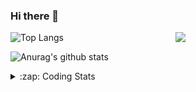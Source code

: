 ### Hi there 👋

<!--
**tao8687/tao8687** is a ✨ _special_ ✨ repository because its `README.md` (this file) appears on your GitHub profile.

Here are some ideas to get you started:

- 🔭 I’m currently working on ...
- 🌱 I’m currently learning ...
- 👯 I’m looking to collaborate on ...
- 🤔 I’m looking for help with ...
- 💬 Ask me about ...
- 📫 How to reach me: ...
- 😄 Pronouns: ...
- ⚡ Fun fact: ...
-->

<img align='right' src="https://media.giphy.com/media/M9gbBd9nbDrOTu1Mqx/giphy.gif" width="240">

  
![Top Langs](https://github-readme-stats.vercel.app/api/top-langs/?username=tao8687&layout=compact&title_color=23238E&text_color=A67D3D)

![Anurag's github stats](https://github-readme-stats.vercel.app/api?username=tao8687&show_icons=true&&text_color=A67D3D&title_color=23238E&show_icons=false&count_private=true&hide=stars)

<details>
  <summary>:zap: Coding Stats</summary>
  <br>
    
<!--START_SECTION:waka-->
![Code Time](http://img.shields.io/badge/Code%20Time-1%2C349%20hrs%204%20mins-blue)

![Profile Views](http://img.shields.io/badge/Profile%20Views-0-blue)

**🐱 My GitHub Data** 

> 📦 1.5 MB Used in GitHub's Storage 
 > 
> 🏆 187 Contributions in the Year 2023
 > 
> 🚫 Not Opted to Hire
 > 
> 📜 50 Public Repositories 
 > 
> 🔑 22 Private Repositories 
 > 
**I'm an Early 🐤** 

```text
🌞 Morning                1055 commits        █████████████████████░░░░   83.80 % 
🌆 Daytime                84 commits          ██░░░░░░░░░░░░░░░░░░░░░░░   06.67 % 
🌃 Evening                116 commits         ██░░░░░░░░░░░░░░░░░░░░░░░   09.21 % 
🌙 Night                  4 commits           ░░░░░░░░░░░░░░░░░░░░░░░░░   00.32 % 
```
📅 **I'm Most Productive on Wednesday** 

```text
Monday                   182 commits         ████░░░░░░░░░░░░░░░░░░░░░   14.46 % 
Tuesday                  169 commits         ███░░░░░░░░░░░░░░░░░░░░░░   13.42 % 
Wednesday                234 commits         █████░░░░░░░░░░░░░░░░░░░░   18.59 % 
Thursday                 159 commits         ███░░░░░░░░░░░░░░░░░░░░░░   12.63 % 
Friday                   177 commits         ████░░░░░░░░░░░░░░░░░░░░░   14.06 % 
Saturday                 173 commits         ███░░░░░░░░░░░░░░░░░░░░░░   13.74 % 
Sunday                   165 commits         ███░░░░░░░░░░░░░░░░░░░░░░   13.11 % 
```


📊 **This Week I Spent My Time On** 

```text
🕑︎ Time Zone: Asia/Shanghai

💬 Programming Languages: 
Bash                     1 min               █████████████████████████   100.00 % 

🔥 Editors: 
VS Code                  1 min               █████████████████████████   100.00 % 

🐱‍💻 Projects: 
TS0845_208_pad           1 min               █████████████████████████   100.00 % 

💻 Operating System: 
Linux                    1 min               █████████████████████████   100.00 % 
```

**I Mostly Code in Python** 

```text
Python                   9 repos             ████████░░░░░░░░░░░░░░░░░   31.03 % 
C++                      7 repos             ██████░░░░░░░░░░░░░░░░░░░   24.14 % 
JavaScript               2 repos             ██░░░░░░░░░░░░░░░░░░░░░░░   06.90 % 
Batchfile                1 repo              █░░░░░░░░░░░░░░░░░░░░░░░░   03.45 % 
HTML                     1 repo              █░░░░░░░░░░░░░░░░░░░░░░░░   03.45 % 
```



**Timeline**

![Lines of Code chart](https://raw.githubusercontent.com/tao8687/tao8687/master/assets/bar_graph.png)


 Last Updated on 04/07/2023 01:51:12 UTC
<!--END_SECTION:waka-->
</details>

